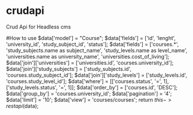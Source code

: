 # crudapi
Crud Api for Headless cms

#How to use
    $data['model'] = "Course";
    $data['fields'] = ['id', 'lenght', 'university_id', 'study_subject_id', 'status'];
    $data['fields'] = ['courses.*', 'study_subjects.name as subject_name', 'study_levels.name as level_name', 'universities.name as university_name', 'universities.cost_of_living'];
    $data['join']['universities'] = ['universities.id', 'courses.university_id'];
    $data['join']['study_subjects'] = ['study_subjects.id', 'courses.study_subject_id'];
    $data['join']['study_levels'] = ['study_levels.id', 'courses.study_level_id'];
    $data['where'] = [['courses.status', '=', 1], ['study_levels.status', '=', 1]];
    $data['order_by'] = ['courses.id', 'DESC'];
    $data['group_by'] = 'courses.university_id';
    $data['pagination'] = '4';
    $data['limit'] = '10';
    $data['view'] = 'courses/courses';
    return $this->restapi($data); 

